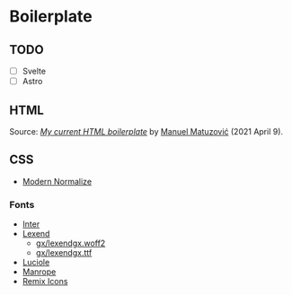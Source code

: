 # Boilerplate

## TODO

- [ ] Svelte
- [ ] Astro

## HTML

Source: _[My current HTML boilerplate](https://www.matuzo.at/blog/html-boilerplate/)_ by [Manuel Matuzović](https://twitter.com/mmatuzo) (2021 April 9).

## CSS

- [Modern Normalize](https://cdn.jsdelivr.net/npm/modern-normalize/modern-normalize.css)

### Fonts

- [Inter](https://github.com/rsms/inter/releases/latest)
- [Lexend](https://github.com/ThomasJockin/readexpro/tree/master/fonts)
    - [gx/lexendgx.woff2](https://www.lexend.com/static/fonts/lexendgx.woff2)
    - [gx/lexendgx.ttf](https://www.lexend.com/static/fonts/lexendgx.ttf)
- [Luciole](https://www.luciole-vision.com/luciole-en.html#download)
- [Manrope](https://github.com/sharanda/manrope/tree/master/fonts)
- [Remix Icons](https://github.com/Remix-Design/RemixIcon/tree/master/fonts)
